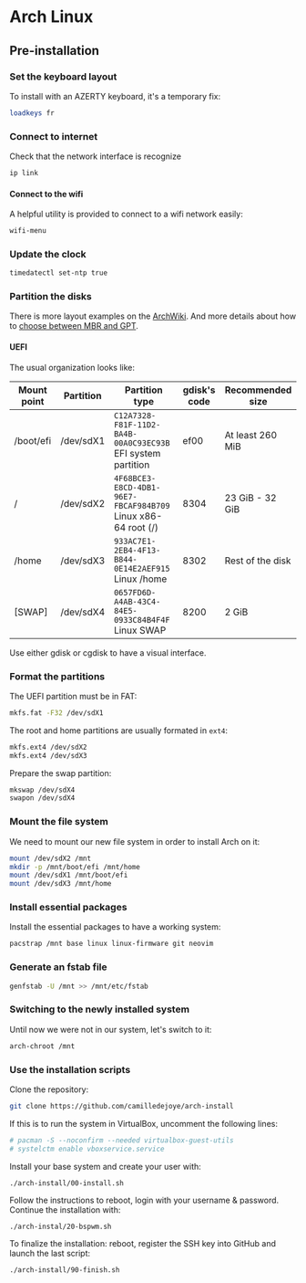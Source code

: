 # Arch Linux

## Pre-installation

### Set the keyboard layout

To install with an AZERTY keyboard, it's a temporary fix:
```sh
loadkeys fr
```

### Connect to internet

Check that the network interface is recognize
```sh
ip link
```

#### Connect to the wifi

A helpful utility is provided to connect to a wifi network easily:
```sh
wifi-menu
```

### Update the clock

```sh
timedatectl set-ntp true
```

### Partition the disks

There is more layout examples on the [ArchWiki](https://wiki.archlinux.org/index.php/Partitioning#Example_layouts).
And more details about how to [choose between MBR and GPT](https://wiki.archlinux.org/index.php/Partitioning#Choosing_between_GPT_and_MBR).

#### UEFI

The usual organization looks like:

| Mount point | Partition | Partition type                                               | gdisk's code     | Recommended size |
|--------------|-----------|--------------------------------------------------------------|------------------|------------------|
| /boot/efi    | /dev/sdX1 | `C12A7328-F81F-11D2-BA4B-00A0C93EC93B` EFI system partition  | ef00             | At least 260 MiB |
| /            | /dev/sdX2 | `4F68BCE3-E8CD-4DB1-96E7-FBCAF984B709` Linux x86-64 root (/) | 8304             | 23 GiB - 32 GiB  |
| /home        | /dev/sdX3 | `933AC7E1-2EB4-4F13-B844-0E14E2AEF915` Linux /home           | 8302             | Rest of the disk |
| [SWAP]       | /dev/sdX4 | `0657FD6D-A4AB-43C4-84E5-0933C84B4F4F` Linux SWAP            | 8200             | 2 GiB            |

Use either gdisk or cgdisk to have a visual interface.

### Format the partitions

The UEFI partition must be in FAT:
```sh
mkfs.fat -F32 /dev/sdX1
```

The root and home partitions are usually formated in `ext4`:
```sh
mkfs.ext4 /dev/sdX2
mkfs.ext4 /dev/sdX3
```

Prepare the swap partition:
```sh
mkswap /dev/sdX4
swapon /dev/sdX4
```

### Mount the file system

We need to mount our new file system in order to install Arch on it:
```sh
mount /dev/sdX2 /mnt
mkdir -p /mnt/boot/efi /mnt/home
mount /dev/sdX1 /mnt/boot/efi
mount /dev/sdX3 /mnt/home
```

### Install essential packages

Install the essential packages to have a working system:
```sh
pacstrap /mnt base linux linux-firmware git neovim
```

### Generate an fstab file

```sh
genfstab -U /mnt >> /mnt/etc/fstab
```

### Switching to the newly installed system

Until now we were not in our system, let's switch to it:
```sh
arch-chroot /mnt
```

### Use the installation scripts

Clone the repository:
```sh
git clone https://github.com/camilledejoye/arch-install
```

If this is to run the system in VirtualBox, uncomment the following lines:
```sh
# pacman -S --noconfirm --needed virtualbox-guest-utils
# systelctm enable vboxservice.service
```

Install your base system and create your user with:
```
./arch-install/00-install.sh
```

Follow the instructions to reboot, login with your username & password.
Continue the installation with:
```sh
./arch-instal/20-bspwm.sh
```

To finalize the installation: reboot, register the SSH key into GitHub
and launch the last script:
```sh
./arch-install/90-finish.sh
```
